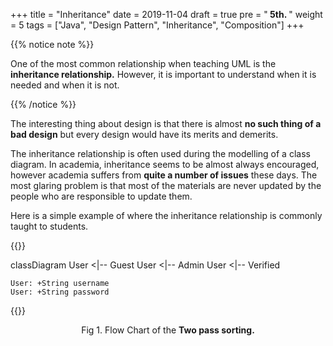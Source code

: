 +++
title = "Inheritance"
date = 2019-11-04
draft = true
pre = "<b>&nbsp;5th. </b>"
weight = 5
tags = ["Java", "Design Pattern", "Inheritance", "Composition"]
+++

{{% notice note %}}

One of the most common relationship when teaching UML is the **inheritance relationship.** However, it is important to understand when it is needed and when it is not. 

{{% /notice %}}

The interesting thing about design is that there is almost **no such thing of a bad design** but every design would have its merits and demerits.

The inheritance relationship is often used during the modelling of a class diagram. In academia, inheritance seems to be almost always encouraged, however academia suffers from **quite a number of issues** these days. The most glaring problem is that most of the materials are never updated by the people who are responsible to update them.

Here is a simple example of where the inheritance relationship is commonly taught to students.

{{<mermaid align="center">}}

classDiagram
    User <|-- Guest
    User <|-- Admin
    User <|-- Verified

    User: +String username
    User: +String password

{{</mermaid>}}

<p align="center">Fig 1. Flow Chart of the <strong>Two pass sorting.</strong> </p>

